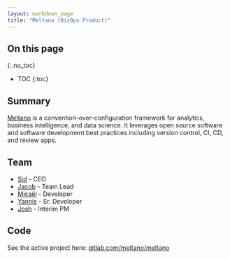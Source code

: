 ```yaml
---
layout: markdown_page
title: "Meltano (BizOps Product)"
---
```


## On this page
{:.no_toc}

- TOC
{:toc}

## Summary

[Meltano](https://gitlab.com/meltano/meltano) is a convention-over-configuration framework for analytics, business intelligence, and data science. It leverages open source software and software development best practices including version control, CI, CD, and review apps.

## Team

* [Sid](https://gitlab.com/sytses) - CEO
* [Jacob](https://gitlab.com/jschatz1) - Team Lead
* [Micaël](https://gitlab.com/mbergeron) - Developer
* [Yannis](https://gitlab.com/iroussos) - Sr. Developer
* [Josh](https://gitlab.com/joshlambert) - Interim PM

## Code

See the active project here: [gitlab.com/meltano/meltano](https://gitlab.com/meltano/meltano)

